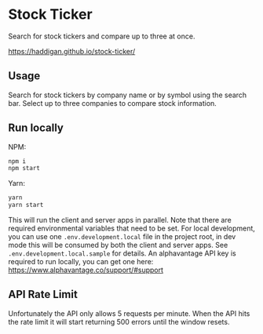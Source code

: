 # Stock Ticker

Search for stock tickers and compare up to three at once.

https://haddigan.github.io/stock-ticker/

## Usage

Search for stock tickers by company name or by symbol using the search bar. Select up to three companies to compare stock information.

## Run locally

NPM:

```sh
npm i
npm start
```

Yarn:

```sh
yarn
yarn start
```

This will run the client and server apps in parallel. Note that there are required environmental variables that need to be set. For local development, you can use one `.env.development.local` file in the project root, in dev mode this will be consumed by both the client and server apps. See `.env.development.local.sample` for details. An alphavantage API key is required to run locally, you can get one here: https://www.alphavantage.co/support/#support

## API Rate Limit

Unfortunately the API only allows 5 requests per minute. When the API hits the rate limit it will start returning 500 errors until the window resets.
